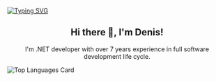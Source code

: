 [![Typing SVG](https://readme-typing-svg.herokuapp.com?multiline=true&width=500&lines=Full-stack+web+and+app+developer.++++++++++)](https://git.io/typing-svg)

<h2 align="center">Hi there 👋, I'm Denis!</h2>

<p align="center">
  I'm .NET developer with over 7 years experience in full software development life cycle.
</p>

![Top Languages Card](https://github-readme-stats.vercel.app/api/top-langs/?username=dnsmsv)
